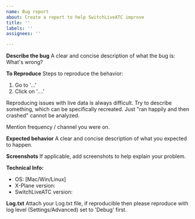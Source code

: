```yaml
---
name: Bug report
about: Create a report to help SwitchLiveATC improve
title: ''
labels: ''
assignees: ''

---
```


**Describe the bug**
A clear and concise description of what the bug is: What's wrong?

**To Reproduce**
Steps to reproduce the behavior:
1. Go to '...'
2. Click on '....'

Reproducing issues with live data is always difficult. Try to describe something, which can be specifically recreated. Just "ran happily and then crashed" cannot be analyzed.

Mention frequency / channel you were on.

**Expected behavior**
A clear and concise description of what you expected to happen.

**Screenshots**
If applicable, add screenshots to help explain your problem.

**Technical Info:**
 - OS: [Mac/Win/Linux]
 - X-Plane version: 
 - SwitchLiveATC version:

**Log.txt**
Attach your Log.txt file, if reproducible then please reproduce with log level (Settings/Advanced) set to 'Debug' first.

